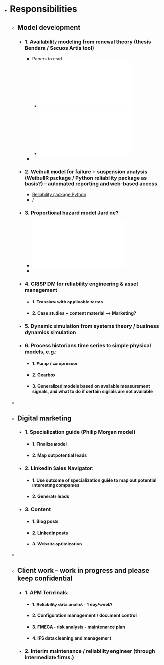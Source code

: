 - # Responsibilities
	- ## Model development
		- ### 1. Availability modeling from renewal theory (thesis Bendara / Secuos Artis tool)
			- Papers to read
				- ![A_conceptual_interpretation_of_the_renewal_theorem_with_applications_JvN.pdf](../assets/A_conceptual_interpretation_of_the_renewal_theorem_with_applications_JvN_1645798049453_0.pdf)
				- ![Bednara_thesis_2008 - Methds for approximating the availability functions.pdf](../assets/Bednara_thesis_2008_-_Methds_for_approximating_the_availability_functions_1645798062058_0.pdf)
			-
		- ### 2. Weibull model for failure + suspension analysis (WeibullR package / Python reliability package as basis?) – automated reporting and web-based access
			- [Reliability package Python](https://reliability.readthedocs.io/en/latest/)
			- /
		- ### 3. Proportional hazard model Jardine?
			- ![Proportional_hazards_Jardine.pdf](../assets/Proportional_hazards_Jardine_1645798354955_0.pdf)
			-
		- ### 4. CRISP DM for reliability engineering & asset management
			- #### 1. Translate with applicable terms
			- #### 2. Case studies + content material --> Marketing?
		- ### 5. Dynamic simulation from systems theory / business dynamics simulation
		- ### 6. Process historians time series to simple physical models, e.g.:
			- #### 1. Pump / compressor
			- #### 2. Gearbox
			- #### 3. Generalized models based on available measurement signals, and what to do if certain signals are not available
	-
	- ## Digital marketing
		- ### 1. Specialization guide (Philip Morgan model)
			- #### 1. Finalize model
			- #### 2. Map out potential leads
		- ### 2. LinkedIn Sales Navigator:
			- #### 1. Use outcome of specialization guide to map out potential interesting companies
			- #### 2. Generate leads
		- ### 3. Content
			- #### 1. Blog posts
			- #### 2. LinkedIn posts
			- #### 3. Website optimization
	-
	- ## Client work – work in progress and please keep confidential
		- ### 1. APM Terminals:
			- #### 1. Reliability data analist - 1 day/week?
			- #### 2. Configuration management / document control
			- #### 3. FMECA - risk analysis - maintenance plan
			- #### 4. IFS data cleaning and management
		- ### 2. Interim maintenance / reliability engineer (through intermediate firms.)